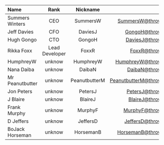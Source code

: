 | Name            |      Rank      |   Nickname    |                         Email |
| :-------------- | :------------: | :-----------: | ----------------------------: |
| Summers Winters |      CEO       |   SummersW    |      SummersW@throwback.local |
| Jeff Davies     |      CFO       |    DaviesJ    |        GongoH@throwback.local |
| Hugh Gongo      |      CTO       |    GongoH     |       DaviesJ@throwback.local |
| Rikka Foxx      | Lead Developer |     FoxxR     |         FoxxR@throwback.local |
| HumphreyW       |     unknow     |   HumphreyW   |     HumphreyW@throwback.local |
| Nana Daiba      |     unknow     |    DaibaN     |        DaibaN@throwback.local |
| Mr Peanutbutter |     unknow     | PeanutbutterM | PeanutbutterM@throwback.local |
| Jon Peters      |     unknow     |    PetersJ    |       PetersJ@throwback.local |
| J Blaire        |     unknow     |    BlaireJ    |       BlaireJ@throwback.local |
| Frank Murphy    |     unknow     |    MurphyF    |       MurphyF@throwback.local |
| D Jeffers       |     unknow     |   JeffersD    |      JeffersD@throwback.local |
| BoJack Horseman |     unknow     |   HorsemanB   |     HorsemanB@throwback.local |
